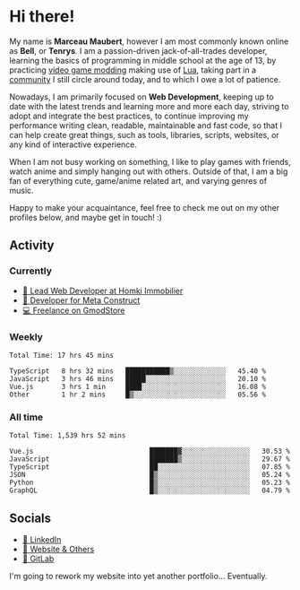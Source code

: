 # Hi there!

My name is **Marceau Maubert**, however I am most commonly known online as **Bell**, or **Tenrys**. I am a passion-driven jack-of-all-trades developer, learning the basics of programming in middle school at the age of 13, by practicing [video game modding](https://garrysmod.com) making use of [Lua](https://lua.org), taking part in a [community](https://metastruct.net) I still circle around today, and to which I owe a lot of patience.

Nowadays, I am primarily focused on **Web Development**, keeping up to date with the latest trends and learning more and more each day, striving to adopt  and integrate the best practices, to continue improving my performance writing clean, readable, maintainable and fast code, so that I can help create great things, such as tools, libraries, scripts, websites, or any kind of interactive experience.

When I am not busy working on something, I like to play games with friends, watch anime and simply hanging out with others. Outside of that, I am a big fan of everything cute, game/anime related art, and varying genres of music.

Happy to make your acquaintance, feel free to check me out on my other profiles below, and maybe get in touch! :)

## Activity

### Currently

- [🏢 Lead Web Developer at Homki Immobilier](https://homki-immobilier.com)
- [🎈 Developer for Meta Construct](https://metastruct.net)
- [💻 Freelance on GmodStore](https://www.gmodstore.com/users/Tenrys)

### Weekly
<!--START_SECTION:wakaWeekly-->

```text
Total Time: 17 hrs 45 mins

TypeScript   8 hrs 32 mins   ███████████▒░░░░░░░░░░░░░   45.40 %
JavaScript   3 hrs 46 mins   █████░░░░░░░░░░░░░░░░░░░░   20.10 %
Vue.js       3 hrs 1 min     ████░░░░░░░░░░░░░░░░░░░░░   16.08 %
Other        1 hr 2 mins     █▒░░░░░░░░░░░░░░░░░░░░░░░   05.56 %
```

<!--END_SECTION:wakaWeekly-->

### All time
<!--START_SECTION:wakaTotal-->

```text
Total Time: 1,539 hrs 52 mins

Vue.js                             ███████▓░░░░░░░░░░░░░░░░░   30.53 %
JavaScript                         ███████▒░░░░░░░░░░░░░░░░░   29.67 %
TypeScript                         ██░░░░░░░░░░░░░░░░░░░░░░░   07.85 %
JSON                               █▒░░░░░░░░░░░░░░░░░░░░░░░   05.24 %
Python                             █▒░░░░░░░░░░░░░░░░░░░░░░░   05.23 %
GraphQL                            █▒░░░░░░░░░░░░░░░░░░░░░░░   04.79 %
```

<!--END_SECTION:wakaTotal-->

## Socials

- [👔 LinkedIn](https://www.linkedin.com/in/marceau-maubert)
- [🔗 Website & Others](https://bell.moe)
- [🦊 GitLab](https://gitlab.com/Tenrys)

I'm going to rework my website into yet another portfolio... Eventually.
